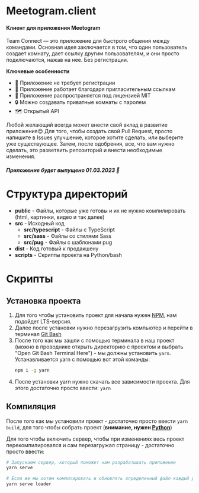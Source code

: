 # Meetogram.client

#### Клиент для приложения Meetogram

Team Connect — это приложение для быстрого общения между командами. Основная идея заключается в том, что один пользователь создает комнату, дает ссылку другим пользователям, и они просто подключаются, нажав на нее. Без регистрации.

**Ключевые особенности**
* 🙅 Приложение не требует регистрации
* 🔗 Приложение работает благодаря пригласительным ссылкам
* 🎩 Приложение распространяется под лицензией MIT
* 🔒 Можно создавать приватные комнаты с паролем
* 🗺 Открытый API

Любой желающий всегда может внести свой вклад в развитие приложения😌 Для того, чтобы создать свой Pull Request, просто напишите в Issues улучшение, которое хотите сделать, или выберите уже существующее. Затем, после одобрения, все, что вам нужно сделать, это разветвить репозиторий и внести необходимые изменения.

##### Приложение будет выпущено 01.03.2023 🚀

# Структура директорий

* **public** - Файлы, которые уже готовы и их не нужно компилировать (html, картинки, видео и так далее)
* **src** - Исходный код
	* **src/typescript** - Файлы с TypeScript
	* **src/sass** - Файлы со стилями Sass
	* **src/pug** - Файлы с шаблонами pug
* **dist** - Код готовый к продакшену
* **scripts** - Скрипты проекта на Python/bash

# Скрипты

## Установка проекта
1. Для того чтобы установить проект для начала нужен [NPM](https://nodejs.org/en/), нам подойдет LTS-версия.
2. Далее после установки нужно перезагрузить компьютер и перейти в терминал [Git Bash](https://git-scm.com/downloads)
3. После того как мы зашли с помощью терминала в наш проект (можно в проводнике открыть директорию с проектом и выбрать "Open Git Bash Terminal Here") - мы должны установить `yarn`.
	Устанавливается yarn с помощью вот этой команды:
	```bash
	npm i -g yarn
	```
4. После установки yarn нужно скачать все зависимости проекта. Для этого достаточно просто ввести: `yarn`

## Компиляция
После того как мы установили проект - достаточно просто ввести `yarn build`, для того чтобы собрать проект (**внимание, нужен [Python](https://www.python.org/downloads/)**)

Для того чтобы включить сервер, чтобы при изменениях весь проект перекомпилировался и сам перезагружал страницу - достаточно просто ввести:

```bash
# Запускаем сервер, который поможет нам разрабатывать приложение
yarn serve

# Если же мы хотим компилировать и обновлять определенный файл каждый раз при изменении, то достаточно просто ввести название файла .html из директории public/
yarn serve loader
```
